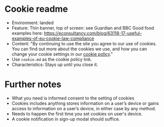 # Cookie readme

- Environment: landed
- Feature: Thin banner, top of screen: see Guardian and BBC Good food examples here: https://econsultancy.com/blog/63118-17-useful-examples-of-eu-cookie-law-compliance
- Content: "By continuing to use the site you agree to our use of cookies. You can find out more about the cookies we use, and how you can change your cookie settings in our [cookie policy](https://github.com/Codepact/codepact-privacy/blob/master/cookie.md)."
- Use `cookie.md` as the cookie policy link.
- Characteristics: Stays up until you close it.

# Further notes

- What you need is informed consent to the setting of cookies
- Cookies includes anything stores information on a user’s device or gains access to information on a user’s device, in either case by any method.
- Needs to happen the first time you set cookies on user's device.
- A cookie notification in sign-up modal should suffice.

